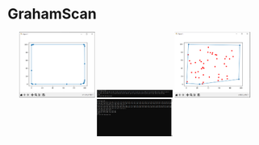# GrahamScan
<p align="center">
  <img src="https://github.com/Kepeczsz/GrahamScan/blob/main/5000pkt.png" width="150">
  <img src="https://github.com/Kepeczsz/GrahamScan/blob/main/Co_5000pkt.PNG" width="150">
  <img src="https://github.com/Kepeczsz/GrahamScan/blob/main/50pkt.png" width="150">
  <img src="https://github.com/Kepeczsz/GrahamScan/blob/main/Co_50pkt.PNG" width="150">
</p>
